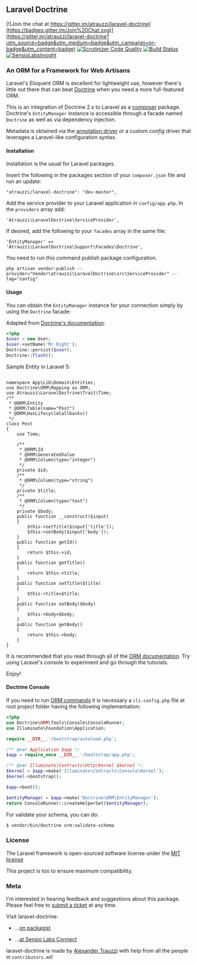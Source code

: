 ## Laravel Doctrine

[![Join the chat at https://gitter.im/atrauzzi/laravel-doctrine](https://badges.gitter.im/Join%20Chat.svg)](https://gitter.im/atrauzzi/laravel-doctrine?utm_source=badge&utm_medium=badge&utm_campaign=pr-badge&utm_content=badge)
[![Scrutinizer Code Quality](https://scrutinizer-ci.com/g/atrauzzi/laravel-doctrine/badges/quality-score.png?b=master)](https://scrutinizer-ci.com/g/atrauzzi/laravel-doctrine/?branch=master) [![Build Status](https://scrutinizer-ci.com/g/atrauzzi/laravel-doctrine/badges/build.png?b=master)](https://scrutinizer-ci.com/g/atrauzzi/laravel-doctrine/build-status/master)
[![SensioLabsInsight](https://insight.sensiolabs.com/projects/aafa61ff-7e01-4c1a-be61-793f5b04cd35/mini.png)](https://insight.sensiolabs.com/projects/aafa61ff-7e01-4c1a-be61-793f5b04cd35)

### An ORM for a Framework for Web Artisans

Laravel's Eloquent ORM is excellent for lightweight use, however there's little out there that can beat [Doctrine](http://goo.gl/oWVD3) when you need a more full-featured ORM.

This is an integration of Doctrine 2.x to Laravel as a [composer](http://goo.gl/gp9HO) package. Doctrine's `EntityManager` instance is accessible through a facade named `Doctrine` as well as via dependency injection.

Metadata is obtained via the [annotation driver](http://goo.gl/dHy9a) or a custom _config_ driver that leverages a Laravel-like configuration syntax. 


#### Installation

Installation is the usual for Laravel packages.

Insert the following in the packages section of your `composer.json` file and run an update:

    "atrauzzi/laravel-doctrine": "dev-master",

Add the service provider to your Laravel application in `config/app.php`. In the `providers` array add:

    'Atrauzzi\LaravelDoctrine\ServiceProvider',

If desired, add the following to your `facades` array in the same file:

    'EntityManager' => 'Atrauzzi\LaravelDoctrine\Support\Facades\Doctrine',

You need to run this command publish package configuration.

`php artisan vendor:publish --provider="Vendor\atrauzzi\LaravelDoctrine\src\ServiceProvider" --tag="config"`


#### Usage

You can obtain the `EntityManager` instance for your connection simply by using the `Doctrine` facade:

Adapted from [Doctrine's documentation](http://goo.gl/XQ3qg):

```php
<?php
$user = new User;
$user->setName('Mr.Right');
Doctrine::persist($user);
Doctrine::flush();
```
Sample Entity in Laravel 5:

```

namespace App\Lib\Domain\Entities;
use Doctrine\ORM\Mapping as ORM;
use Atrauzzi\LaravelDoctrine\Trait\Time;
/**
 * @ORM\Entity
 * @ORM\Table(name="Post")
 * @ORM\HasLifecycleCallbacks()
 */
class Post
{
    use Time;

    /**
     * @ORM\Id
     * @ORM\GeneratedValue
     * @ORM\Column(type="integer")
     */
    private $id;
    /**
     * @ORM\Column(type="string")
     */
    private $title;
    /**
     * @ORM\Column(type="text")
     */
    private $body;
    public function __construct($input)
    {
        $this->setTitle($input['title']);
        $this->setBody($input['body']);
    }
    public function getId()
    {
        return $this->id;
    }
    public function getTitle()
    {
        return $this->title;
    }
    public function setTitle($title)
    {
        $this->title=$title;
    }
    public function setBody($body)
    {
        $this->body=$body;
    }
    public function getBody()
    {
        return $this->body;
    }
}
```

It is recommended that you read through all of the [ORM documentation](http://goo.gl/kpAeX).  Try using Laravel's console to experiment and go through the tutorials.

Enjoy!


#### Doctrine Console

If you need to run [ORM commands](http://doctrine-orm.readthedocs.org/en/latest/reference/tools.html?highlight=command#command-overview) it is necessary a `cli-config.php` file at root project folder having the following implementation:

```php
<?php
use Doctrine\ORM\Tools\Console\ConsoleRunner;
use Illuminate\Foundation\Application;

require __DIR__.'/bootstrap/autoload.php';

/** @var Application $app */
$app = require_once __DIR__.'/bootstrap/app.php';

/** @var Illuminate\Contracts\Http\Kernel $kernel */
$kernel = $app->make('Illuminate\Contracts\Console\Kernel');
$kernel->bootstrap();

$app->boot();

$entityManager = $app->make('Doctrine\ORM\EntityManager');
return ConsoleRunner::createHelperSet($entityManager);
```

For validate your schema, you can do:

```bash
$ vendor/bin/doctrine orm:validate-schema
```


### License

The Laravel framework is open-sourced software license under the [MIT license](http://goo.gl/tuwnQ)

This project is too to ensure maximum compatibility.

### Meta

I'm interested in hearing feedback and suggestions about this package.  Please feel free to [submit a ticket](http://goo.gl/KU6B8) at any time.

Visit laravel-doctrine:

* ...[on packagist](http://goo.gl/YH4C0)

* ...[at Sensio Labs Connect](http://goo.gl/IL6Em)

laravel-doctrine is made by [Alexander Trauzzi](http://goo.gl/QabWv) with help from all the people in `contributors.md`!
